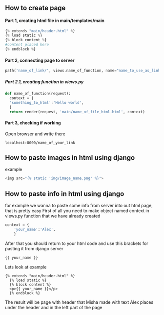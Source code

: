 ## How to create page ##
  #### Part 1, creating html file in main/templates/main ####
  ```python
  {% extends "main/header.html" %}
  {% load static %}
  {% block content %}
  #content placed here
  {% endblock %}
  ```
  #### Part 2, connecting page to server ####
  ```python
  path('name_of_link/', views.name_of_function, name="name_to_use_as_link"),
  ```
  ##### Part 2.1, creating function in views.py #####
  ```python
  def name_of_function(request):
    context = {
    'something_to_html':'Hello world',
    }
    return render(request, 'main/name_of_file_html.html', context)
  ```
  #### Part 3, checking if working ####
 Open browser and write there
 ```
 localhost:8000/name_of_your_link
 ```
 
## How to paste images in html using django ##
example
```python
<img src="{% static 'img/image_name.png' %}">
```
## How to paste info in html using django ##
for example we wanna to paste some info from server into out html page, that is pretty easy
First of all you need to make object named context in views.py function that we have already created
```python
context = {
    'your_name':'Alex',
    }
```
After that you should return to your html code and use this brackets for pasting it from django server
```python
{{ your_name }}
```
Lets look at example
```
{% extends "main/header.html" %}
  {% load static %}
  {% block content %}
  <p>{{ your_name }}</p>
  {% endblock %}
```
The result will be page with header that Misha made with text Alex places under the header and in the left part of the page

